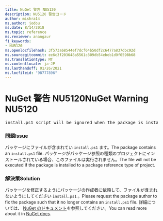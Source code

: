 ```yaml
---
title: NuGet 警告 NU5120
description: NU5120 警告コード
author: mishra14
ms.author: jodou
ms.date: 8/14/2018
ms.topic: reference
ms.reviewer: anangaur
f1_keywords:
- NU5120
ms.openlocfilehash: 3f573a68544ef7dcf64b50df2c6477a837dbc92d
ms.sourcegitcommit: ee6c3f203648a5561c809db54ebeb1d0f0598b68
ms.translationtype: MT
ms.contentlocale: ja-JP
ms.lasthandoff: 01/26/2021
ms.locfileid: "98777896"
---
```

# <a name="nuget-warning-nu5120"></a><span data-ttu-id="4b1bd-103">NuGet 警告 NU5120</span><span class="sxs-lookup"><span data-stu-id="4b1bd-103">NuGet Warning NU5120</span></span>
<pre>install.ps1 script will be ignored when the package is installed after the migration.</pre>

### <a name="issue"></a><span data-ttu-id="4b1bd-104">問題</span><span class="sxs-lookup"><span data-stu-id="4b1bd-104">Issue</span></span>

<span data-ttu-id="4b1bd-105">パッケージにファイルが含まれてい `install.ps1` ます。</span><span class="sxs-lookup"><span data-stu-id="4b1bd-105">The package contains an `install.ps1` file.</span></span> <span data-ttu-id="4b1bd-106">パッケージがパッケージ参照の種類のプロジェクトにインストールされている場合、このファイルは実行されません。</span><span class="sxs-lookup"><span data-stu-id="4b1bd-106">The file will not be executed if the package is installed to a package reference type of project.</span></span>


### <a name="solution"></a><span data-ttu-id="4b1bd-107">解決策</span><span class="sxs-lookup"><span data-stu-id="4b1bd-107">Solution</span></span>

<span data-ttu-id="4b1bd-108">パッケージを修正するようにパッケージの作成者に依頼して、ファイルが含まれないようにしてください `install.ps1` 。</span><span class="sxs-lookup"><span data-stu-id="4b1bd-108">Please request the package author to fix the package such that it no longer contains an `install.ps1` file.</span></span> <span data-ttu-id="4b1bd-109">詳細については、 [NuGet のドキュメント](../../consume-packages/migrate-packages-config-to-package-reference.md)を参照してください。</span><span class="sxs-lookup"><span data-stu-id="4b1bd-109">You can read more about it in [NuGet docs](../../consume-packages/migrate-packages-config-to-package-reference.md).</span></span>
